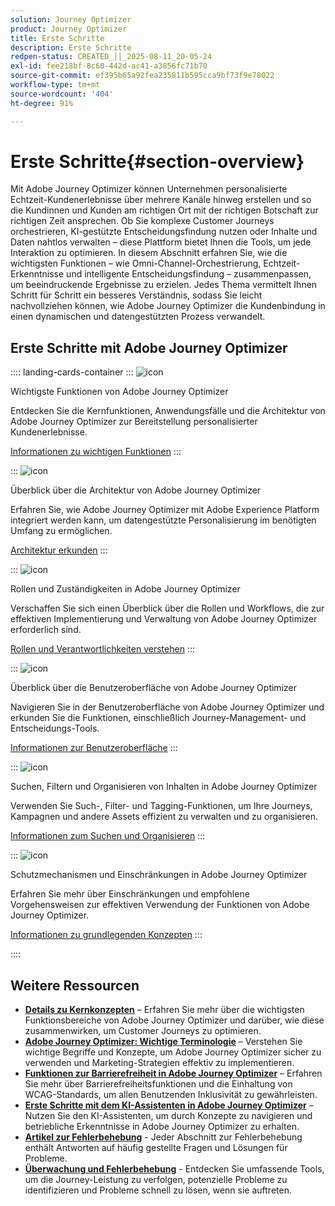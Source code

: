 ```yaml
---
solution: Journey Optimizer
product: Journey Optimizer
title: Erste Schritte
description: Erste Schritte
redpen-status: CREATED_||_2025-08-11_20-05-24
exl-id: fee218bf-8c60-442d-ac41-a3856fc71b70
source-git-commit: ef395b65a92fea235811b595cca9bf73f9e78022
workflow-type: tm+mt
source-wordcount: '404'
ht-degree: 91%

---
```


# Erste Schritte{#section-overview}

Mit Adobe Journey Optimizer können Unternehmen personalisierte Echtzeit-Kundenerlebnisse über mehrere Kanäle hinweg erstellen und so die Kundinnen und Kunden am richtigen Ort mit der richtigen Botschaft zur richtigen Zeit ansprechen. Ob Sie komplexe Customer Journeys orchestrieren, KI-gestützte Entscheidungsfindung nutzen oder Inhalte und Daten nahtlos verwalten – diese Plattform bietet Ihnen die Tools, um jede Interaktion zu optimieren. In diesem Abschnitt erfahren Sie, wie die wichtigsten Funktionen – wie Omni-Channel-Orchestrierung, Echtzeit-Erkenntnisse und intelligente Entscheidungsfindung – zusammenpassen, um beeindruckende Ergebnisse zu erzielen. Jedes Thema vermittelt Ihnen Schritt für Schritt ein besseres Verständnis, sodass Sie leicht nachvollziehen können, wie Adobe Journey Optimizer die Kundenbindung in einen dynamischen und datengestützten Prozess verwandelt.

## Erste Schritte mit Adobe Journey Optimizer

:::: landing-cards-container
:::
![icon](https://cdn.experienceleague.adobe.com/icons/book.svg)

Wichtigste Funktionen von Adobe Journey Optimizer

Entdecken Sie die Kernfunktionen, Anwendungsfälle und die Architektur von Adobe Journey Optimizer zur Bereitstellung personalisierter Kundenerlebnisse.

[Informationen zu wichtigen Funktionen](../using/start/get-started.md)
:::

:::
![icon](https://cdn.experienceleague.adobe.com/icons/code-branch.svg)

Überblick über die Architektur von Adobe Journey Optimizer

Erfahren Sie, wie Adobe Journey Optimizer mit Adobe Experience Platform integriert werden kann, um datengestützte Personalisierung im benötigten Umfang zu ermöglichen. 

[Architektur erkunden](../using/start/architecture-concepts-redpen.md)
:::

:::
![icon](https://cdn.experienceleague.adobe.com/icons/list-check.svg)

Rollen und Zuständigkeiten in Adobe Journey Optimizer

Verschaffen Sie sich einen Überblick über die Rollen und Workflows, die zur effektiven Implementierung und Verwaltung von Adobe Journey Optimizer erforderlich sind.

[Rollen und Verantwortlichkeiten verstehen](../using/start/quick-start.md)
:::

:::
![icon](https://cdn.experienceleague.adobe.com/icons/gear.svg)

Überblick über die Benutzeroberfläche von Adobe Journey Optimizer

Navigieren Sie in der Benutzeroberfläche von Adobe Journey Optimizer und erkunden Sie die Funktionen, einschließlich Journey-Management- und Entscheidungs-Tools.

[Informationen zur Benutzeroberfläche](../using/start/user-interface.md)
:::

:::
![icon](https://cdn.experienceleague.adobe.com/icons/circle-play.svg)

Suchen, Filtern und Organisieren von Inhalten in Adobe Journey Optimizer

Verwenden Sie Such-, Filter- und Tagging-Funktionen, um Ihre Journeys, Kampagnen und andere Assets effizient zu verwalten und zu organisieren.

[Informationen zum Suchen und Organisieren](../using/start/search-filter-categorize.md)
:::

:::
![icon](https://cdn.experienceleague.adobe.com/icons/puzzle-piece.svg)

Schutzmechanismen und Einschränkungen in Adobe Journey Optimizer

Erfahren Sie mehr über Einschränkungen und empfohlene Vorgehensweisen zur effektiven Verwendung der Funktionen von Adobe Journey Optimizer.

[Informationen zu grundlegenden Konzepten](../using/start/guardrails.md)
:::

::::


## Weitere Ressourcen

- **[Details zu Kernkonzepten](../using/start/functional-areas-redpen.md)** – Erfahren Sie mehr über die wichtigsten Funktionsbereiche von Adobe Journey Optimizer und darüber, wie diese zusammenwirken, um Customer Journeys zu optimieren.
- **[Adobe Journey Optimizer: Wichtige Terminologie](../using/start/terminology-md-redpen.md)** – Verstehen Sie wichtige Begriffe und Konzepte, um Adobe Journey Optimizer sicher zu verwenden und Marketing-Strategien effektiv zu implementieren.
- **[Funktionen zur Barrierefreiheit in Adobe Journey Optimizer](../using/start/accessibility.md)** – Erfahren Sie mehr über Barrierefreiheitsfunktionen und die Einhaltung von WCAG-Standards, um allen Benutzenden Inklusivität zu gewährleisten.
- **[Erste Schritte mit dem KI-Assistenten in Adobe Journey Optimizer](../using/start/ai-assistant.md)** – Nutzen Sie den KI-Assistenten, um durch Konzepte zu navigieren und betriebliche Erkenntnisse in Adobe Journey Optimizer zu erhalten.
- **[Artikel zur Fehlerbehebung](../using/start/troubleshooting.md)** - Jeder Abschnitt zur Fehlerbehebung enthält Antworten auf häufig gestellte Fragen und Lösungen für Probleme.
- **[Überwachung und Fehlerbehebung](/help/rp_landing_pages/troubleshoot-journey-landing-page.md)** - Entdecken Sie umfassende Tools, um die Journey-Leistung zu verfolgen, potenzielle Probleme zu identifizieren und Probleme schnell zu lösen, wenn sie auftreten.


